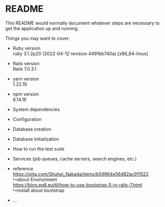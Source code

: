 # README

This README would normally document whatever steps are necessary to get the
application up and running.

Things you may want to cover:

* Ruby version  
ruby 3.1.2p20 (2022-04-12 revision 4491bb740a) [x86_64-linux]  
* Rails version   
Rails 7.0.3.1  
* yarn version  
1.22.19  
* npm version  
6.14.16  
* System dependencies

* Configuration

* Database creation

* Database initialization

* How to run the test suite

* Services (job queues, cache servers, search engines, etc.)

* reference  
https://qiita.com/Shuhei_Nakada/items/b59964e56482ac911522  
↳about Environment  
https://blog.eq8.eu/til/how-to-use-bootstrap-5-in-rails-7.html  
↳install about bootstrap
* ...
